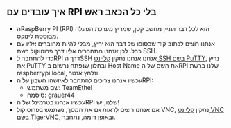 ## איך עובדים עם RPI בלי כל הכאב ראש ##
 - הRaspBerry PI (RPI) הוא לכל דבר ועניין מחשב קטן, שמריץ מערכת הפעלה מבוססת לינוקס.
 - אנחנו רוצים לכתוב קוד שבסופו של דבר הוא יריץ, מבלי להיות מחוברים אליו עם כבל. לכן אנחנו מתחברים אליו דרך פרוטוקול רשת SSH.
 - כדי להתחבר לRPI דרך הSSH אנחנו  אנחנו נתקין [קליינט SSH בשם PuTTY](https://www.putty.org/), נריץ את PuTTY ובחלון שנפתח נרשום ב Host Name את השם של הRPI שלנו ברשת raspberrypi.local, ונלחץ אנטר.
 - עכשיו אנחנו צריכים להתחבר לאיזשהו חשבון על הRPI:
   - שם משתמש: TeamEthel
   - סיסמה: grauer44 
 - עכשיו אנחנו בטרמינל של הRPI שלנו, יש!
 - אם אנחנו רוצים לראות גם את המסך, נשתמש בפרוטוקול VNC, נתקין [קליינט VNC בשם TigerVNC](https://tigervnc.org/), ובאופן דומה, נתחבר.
